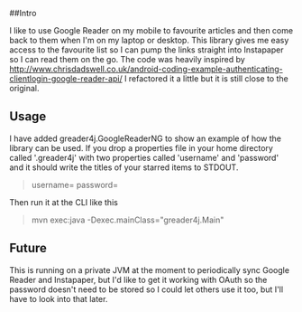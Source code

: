 ##Intro

I like to use Google Reader on my mobile to favourite articles and then come back to them when I'm on my laptop or desktop. This library gives me easy access to the favourite list so I can pump the links straight into Instapaper so I can read them on the go. The code was heavily inspired by http://www.chrisdadswell.co.uk/android-coding-example-authenticating-clientlogin-google-reader-api/ I refactored it a little but it is still close to the original. 

## Usage
I have added greader4j.GoogleReaderNG to show an example of how the library can be used. If you drop a properties file in your home directory called '.greader4j' with two properties called 'username' and 'password' and it should write the titles of your starred items to STDOUT.

> username=<Your google account username>
> password=<Your google account password>

Then run it at the CLI like this
> mvn exec:java -Dexec.mainClass="greader4j.Main"
>
## Future
This is running on a private JVM at the moment to periodically sync Google Reader and Instapaper, but I'd like to get it working with OAuth so the password doesn't need to be stored so I could let others use it too, but I'll have to look into that later.

